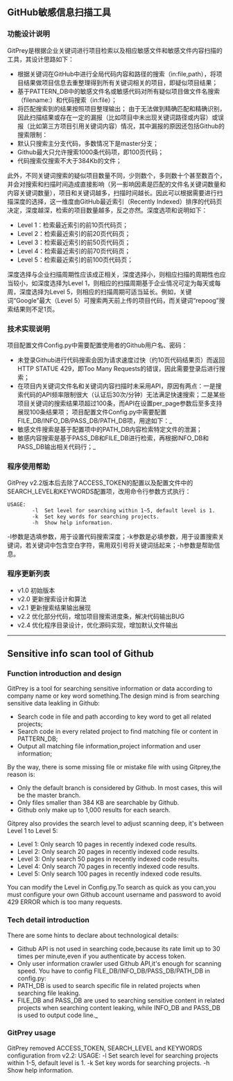 ## GitHub敏感信息扫描工具
### 功能设计说明
GitPrey是根据企业关键词进行项目检索以及相应敏感文件和敏感文件内容扫描的工具，其设计思路如下：
* 根据关键词在GitHub中进行全局代码内容和路径的搜索（in:file,path），将项目结果做项目信息去重整理得到所有关键词相关的项目，即疑似项目结果；
* 基于PATTERN_DB中的敏感文件名或敏感代码对所有疑似项目做文件名搜索（filename:）和代码搜索（in:file）；
* 将匹配搜索到的结果按照项目整理输出；
由于无法做到精确匹配和精确识别，因此扫描结果或存在一定的漏报（比如项目中未出现关键词路径或内容）或误报（比如第三方项目引用关键词内容）情况，其中漏报的原因还包括Github的搜索限制：
* 默认只搜索主分支代码，多数情况下是master分支；
* Github最大只允许搜索1000条代码项，即100页代码；
* 代码搜索仅搜索不大于384Kb的文件；

此外，不同关键词搜索的疑似项目数量不同，少则数个，多则数十个甚至数百个，并会对搜索和扫描时间造成直接影响（另一影响因素是匹配的文件名关键词数量和内容关键词数量），项目和关键词越多，扫描时间越长。因此可以根据需要进行扫描深度的选择，这一维度由GitHub最近索引（Recently Indexed）排序的代码页决定，深度越深，检索的项目数量越多，反之亦然。深度选项和说明如下：
* Level 1：检索最近索引的前10页代码页；
* Level 2：检索最近索引的前20页代码页；
* Level 3：检索最近索引的前50页代码页；
* Level 4：检索最近索引的前70页代码页；
* Level 5：检索最近索引的前100页代码页；

深度选择与企业扫描周期性应该成正相关，深度选择小，则相应扫描的周期性也应当较小，如深度选择为Level 1，则相应的扫描周期基于企业情况可定为每天或每周，深度选择为Level 5，则相应的扫描周期可适当延长。例如，关键词“Google”最大（Level 5）可搜索两天前上传的项目代码，而关键词“repoog”搜索结果则不足1页。

### 技术实现说明
项目配置文件Config.py中需要配置使用者的Github用户名、密码：
* 未登录Github进行代码搜索会因为请求速度过快（约10页代码结果页）而返回HTTP STATUE 429，即Too Many Requests的错误，因此需要登录后进行搜索；
* 在项目内关键词文件名和关键词内容扫描时未采用API，原因有两点：一是搜索代码的API频率限制很大（认证后30次/分钟）无法满足快速搜索；二是某些项目关键词的搜索结果项超过100条，而API在设置per_page参数后至多支持展现100条结果项；
项目配置文件Config.py中需要配置FILE_DB/INFO_DB/PASS_DB/PATH_DB项，用途如下：_
* 敏感文件搜索是基于配置项中的PATH_DB内容检索特定文件的泄漏；
* 敏感内容搜索是基于PASS_DB和FILE_DB进行检索，再根据INFO_DB和PASS_DB输出相关代码行；_

### 程序使用帮助
GitPrey v2.2版本后去除了ACCESS_TOKEN的配置以及配置文件中的SEARCH_LEVEL和KEYWORDS配置项，改用命令行参数方式执行：
```
USAGE:
        -l  Set level for searching within 1~5, default level is 1.
        -k  Set key words for searching projects.
        -h  Show help information.
```
-l参数是选填参数，用于设置代码搜索深度；-k参数是必填参数，用于设置搜索关键词，若关键词中包含空白字符，需用双引号将关键词括起来；-h参数是帮助信息。

### 程序更新列表
* v1.0 初始版本
* v2.0 更新搜索设计和算法
* v2.1 更新搜索结果输出展现
* v2.2 优化部分代码，增加项目搜索进度条，解决代码输出BUG
* v2.4 优化程序目录设计，优化源码实现，增加默认文件输出

***
## Sensitive info scan tool of Github
### Function introduction and design
GitPrey is a tool for searching sensitive information or data according to company name or key word something.The design mind is from searching sensitive data leakling in Github:
* Search code in file and path according to key word to get all related projects;
* Search code in every related project to find matching file or content in PATTERN_DB;
* Output all matching file information,project information and user information;

By the way, there is some missing file or mistake file with using Gitprey,the reason is:
* Only the default branch is considered by Github. In most cases, this will be the master branch.
* Only files smaller than 384 KB are searchable by Github.
* Github only make up to 1,000 results for each search.

Gitprey also provides the search level to adjust scanning deep, it's between Level 1 to Level 5:
* Level 1: Only search 10 pages in recently indexed code results.
* Level 2: Only search 20 pages in recently indexed code results.
* Level 3: Only search 50 pages in recently indexed code results.
* Level 4: Only search 70 pages in recently indexed code results.
* Level 5: Only search 100 pages in recently indexed code results.

You can modify the Level in Config.py.To search as quick as you can,you must configure your own Github account username and password to avoid 429 ERROR which is too many requests.

### Tech detail introduction
There are some hints to declare about technological details:
* Github API is not used in searching code,because its rate limit up to 30 times per minute,even if you authenticate by access token.
* Only user information crawler used Github API,it's enough for scanning speed.
You have to config FILE_DB/INFO_DB/PASS_DB/PATH_DB in config.py:
* PATH_DB is used to search specific file in related projects when searching file leaking.
* FILE_DB and PASS_DB are used to searching sensitive content in related projects when searching content leaking, while INFO_DB and PASS_DB is used to output code line._

### GitPrey usage
GitPrey removed ACCESS_TOKEN, SEARCH_LEVEL and KEYWORDS configuration from v2.2:
    USAGE:
        -l  Set search level for searching projects within 1-5, default level is 1.
        -k  Set key words for searching projects.
        -h  Show help information.
